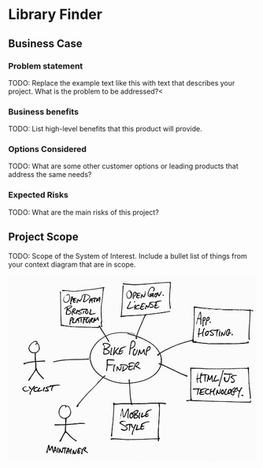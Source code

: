 # Library Finder

## Business Case

### Problem statement
TODO: Replace the example text like this with text that describes your project. What is the problem to be addressed?<

### Business benefits
TODO: List high-level benefits that this product will provide.

### Options Considered
TODO: What are some other customer options or leading products that address the same needs?

### Expected Risks
TODO: What are the main risks of this project?

## Project Scope
TODO: Scope of the System of Interest. Include a bullet list of things from your context diagram that are in scope.

![Insert your Context Diagram Here](images/context.png)
